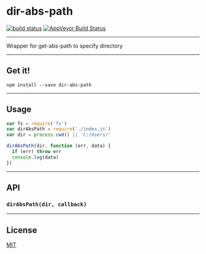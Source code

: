 # dir-abs-path

[![build status](http://img.shields.io/travis/Balou9/dir-abs-path.svg?style=flat)](http://travis-ci.org/Balou9/dir-abs-path) [![AppVeyor Build Status](https://ci.appveyor.com/api/projects/status/github/Balou9/dir-abs-path?branch=master&svg=true)](https://ci.appveyor.com/project/Balou9/dir-abs-path)

***

Wrapper for get-abs-path to specify directory

***

## Get it!

```
npm install --save dir-abs-path
```

***

## Usage

``` js
var fs = require('fs')
var dirAbsPath = require('./index.js')
var dir = process.cwd() || 'C:/Users/'

dirAbsPath(dir, function (err, data) {
  if (err) throw err
  console.log(data)
})
```

***

## API

### `dirAbsPath(dir, callback)`

***

## License

[MIT](./license.md)
